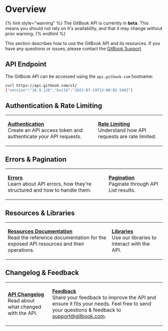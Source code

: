 # Overview

{% hint style="warning" %}
The GitBook API is currently in **beta**. This means you should not rely on it's availability, and that it may change without prior warning.
{% endhint %}

This section describes how to use the GitBook API and its resources. If you have any questions or issues, please contact the [GitBook Support](mailto:support@gitbook.com).

## API Endpoint

The GitBook API can be accessed using the `api.gitbook.com` hostname:

```bash
curl https://api.gitbook.com/v1/
{"version":"10.9.128","build":"2022-07-19T13:00:05.548Z"}
```

## Authentication & Rate Limiting

|                                                                                                                                                           |                                                                                                                                        |
| --------------------------------------------------------------------------------------------------------------------------------------------------------- | -------------------------------------------------------------------------------------------------------------------------------------- |
| <p><strong></strong><a href="authentication.md"><strong>Authentication</strong></a><br>Create an API access token and authenticate your API requests.</p> | <p><strong></strong><a href="rate-limiting.md"><strong>Rate Limiting</strong></a><br>Understand how API requests are rate limited.</p> |

## Errors & Pagination

|                                                                                                                                                   |                                                                                                                       |
| ------------------------------------------------------------------------------------------------------------------------------------------------- | --------------------------------------------------------------------------------------------------------------------- |
| <p><strong></strong><a href="errors.md"><strong>Errors</strong></a><br>Learn about API errors, how they're structured and how to handle them.</p> | <p><strong></strong><a href="pagination.md"><strong>Pagination</strong></a><br>Paginate through API List results.</p> |

## Resources & Libraries

|                                                                                                                                                                                            |                                                                                                                                     |
| ------------------------------------------------------------------------------------------------------------------------------------------------------------------------------------------ | ----------------------------------------------------------------------------------------------------------------------------------- |
| <p><strong></strong><a href="resources/README.md"><strong>Resources Documentation</strong></a><br>Read the reference documentation for the exposed API resources and their operations.</p> | <p><strong></strong><a href="libraries/README.md"><strong>Libraries</strong></a><br>Use our libraries to interact with the API.</p> |


## Changelog & Feedback

|                                                                                                                                    |                                                                                                                                                                                                                                                                       |
| ---------------------------------------------------------------------------------------------------------------------------------- | --------------------------------------------------------------------------------------------------------------------------------------------------------------------------------------------------------------------------------------------------------------------- |
| <p><strong></strong><a href="../changelogs/api.md"><strong>API Changelog</strong></a><br>Read about what changed with the API.</p> | <p><strong></strong><a href="mailto:support@gitbook.com"><strong>Feedback</strong></a><br>Share your feedback to improve the API and ensure it fits your needs. Feel free to send your questions & feedback to [support@gitbook.com](mailto:support@gitbook.com).</p> |